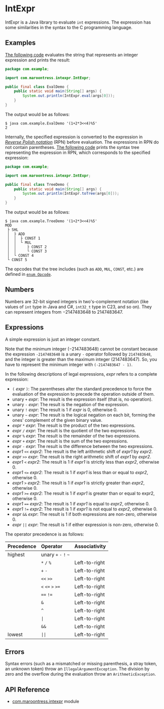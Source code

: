 # IntExpr

IntExpr is a Java library to evaluate `int` expressions. The expression has
some similarities in the syntax to the C programming language.

## Examples

[The following code](src/test/java/com/example/EvalDemo.java) evaluates the
string that represents an integer expression and prints the result:

```java
package com.example;

import com.maroontress.intexpr.IntExpr;

public final class EvalDemo {
    public static void main(String[] args) {
        System.out.println(IntExpr.eval(args[0]));
    }
}
```

The output would be as follows:

```plaintext
$ java com.example.EvalDemo '(1+2*3<<4)%5'
2
```

Internally, the specified expression is converted to the expression in
[_Reverse Polish notation_][wikipedia-rpn] (RPN) before evaluation. The
expressions in RPN do not contain parentheses.
[The following code](src/test/java/com/example/TreeDemo.java) prints the syntax
tree representing the expression in RPN, which corresponds to the specified
expression:

```java
package com.example;

import com.maroontress.intexpr.IntExpr;

public final class TreeDemo {
    public static void main(String[] args) {
        System.out.println(IntExpr.toTree(args[0]));
    }
}
```

The output would be as follows:

```plaintext
$ java com.example.TreeDemo '(1+2*3<<4)%5'
MOD
 ├ SHL
 │  ├ ADD
 │  │  ├ CONST 1
 │  │  └ MUL
 │  │     ├ CONST 2
 │  │     └ CONST 3
 │  └ CONST 4
 └ CONST 5
```

The opcodes that the tree includes (such as `ADD`, `MUL`, `CONST`, etc.) are
defined in
[`enum Opcode`](src/main/java/com/maroontress/intexpr/impl/Opcode.java).

## Numbers

Numbers are 32-bit signed integers in two's-complement notation (like values of
`int` type in Java and C#, `int32_t` type in C23, and so on). They can
represent integers from &minus;2147483648 to 2147483647.

## Expressions

A simple expression is just an integer constant.

Note that the minimum integer (&minus;2147483648) cannot be constant because
the expression `-2147483648` is a unary `-` operator followed by `2147483648`,
and the integer is greater than the maximum integer (2147483647). So, you have
to represent the minimum integer with `(-2147483647 - 1)`.

In the following descriptions of legal expressions, _expr_ refers to a complete
expression:

- `(` _expr_ `)`: The parentheses alter the standard precedence to force the
  evaluation of the expression to precede the operation outside of them.
- unary `+` _expr_: The result is the expression itself (that is, no
  operation).
- unary `-` _expr_: The result is the negation of the expression.
- unary `!` _expr_:  The result is 1 if _expr_ is 0, otherwise 0.
- unary `~` _expr_: The result is the logical negation on each bit, forming the
  ones' complement of the given binary value.
- _expr_ `*` _expr_: The result is the product of the two expressions.
- _expr_ `/` _expr_: The result is the quotient of the two expressions.
- _expr_ `%` _expr_: The result is the remainder of the two expressions.
- _expr_ `+` _expr_: The result is the sum of the two expressions.
- _expr_ `-` _expr_: The result is the difference between the two expressions.
- _expr1_ `<<` _expr2_: The result is the left arithmetic shift of _expr1_ by
  _expr2_.
- _expr_ `>>` _expr_: The result is the right arithmetic shift of _expr1_ by
  _expr2_.
- _expr1_ `<` _expr2_: The result is 1 if _expr1_ is strictly less than
  _expr2_, otherwise 0.
- _expr1_ `<=` _expr2_: The result is 1 if _expr1_ is less than or equal to
  _expr2_, otherwise 0.
- _expr1_ `>` _expr2_: The result is 1 if _expr1_ is strictly greater than
  _expr2_, otherwise 0.
- _expr1_ `>=` _expr2_: The result is 1 if _expr1_ is greater than or equal to
  expr2, otherwise 0.
- _expr1_ `==` _expr2_: The result is 1 if _expr1_ is equal to _expr2_,
  otherwise 0.
- _expr1_ `!=` _expr2_: The result is 1 if _expr1_ is not equal to _expr2_,
  otherwise 0.
- _expr_ `&&` _expr_: The result is 1 if both expressions are non-zero,
  otherwise 0.
- _expr_ `||` _expr_: The result is 1 if either expression is non-zero,
  otherwise 0.

The operator precedence is as follows:

| Precedence | Operator                     | Associativity |
| :---       | :---                         | :---          |
| highest    | unary `+` `-` `!` `~`        |               |
|            | `*` `/` `%`                  | Left-to-right |
|            | `+` `-`                      | Left-to-right |
|            | `<<` `>>`                    | Left-to-right |
|            | `<` `<=` `>` `>=`            | Left-to-right |
|            | `==` `!=`                    | Left-to-right |
|            | `&`                          | Left-to-right |
|            | `^`                          | Left-to-right |
|            | `\|`                         | Left-to-right |
|            | `&&`                         | Left-to-right |
| lowest     | `\|\|`                       | Left-to-right |

## Errors

Syntax errors (such as a mismatched or missing parenthesis, a stray token, an
unknown token) throw an `IllegalArgumentException`. The division by zero and
the overflow during the evaluation throw an `ArithmeticException`.

## API Reference

- [com.maroontress.intexpr][apiref-maroontress.intexpr] module

[wikipedia-rpn]: https://en.wikipedia.org/wiki/Reverse_Polish_notation
[apiref-maroontress.intexpr]:
  https://maroontress.github.io/IntExpr-Java/api/latest/html/index.html
